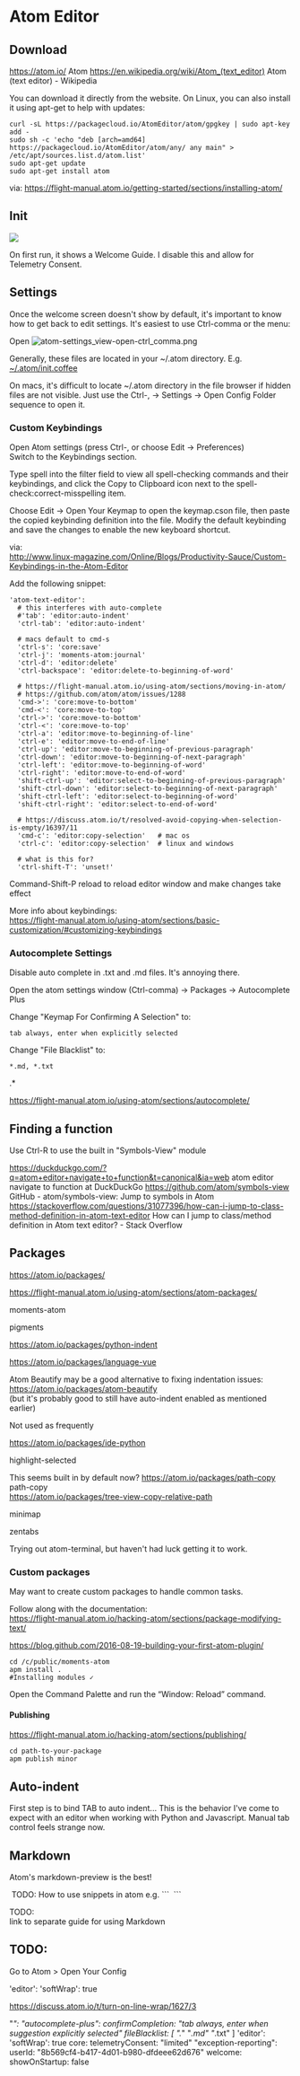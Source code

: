 # Atom Editor


## Download

https://atom.io/
Atom
https://en.wikipedia.org/wiki/Atom_(text_editor)
Atom (text editor) - Wikipedia

You can download it directly from the website. On Linux, you can also install it using apt-get to help with updates:

```
curl -sL https://packagecloud.io/AtomEditor/atom/gpgkey | sudo apt-key add -
sudo sh -c 'echo "deb [arch=amd64] https://packagecloud.io/AtomEditor/atom/any/ any main" > /etc/apt/sources.list.d/atom.list'
sudo apt-get update
sudo apt-get install atom
```

via:
https://flight-manual.atom.io/getting-started/sections/installing-atom/


## Init

<img src="screenshots/default-startup.png">

On first run, it shows a Welcome Guide. I disable this and allow for Telemetry Consent.


## Settings

Once the welcome screen doesn't show by default, it's important to know how to get back to edit settings. It's easiest to use Ctrl-comma or the menu:

Open
![atom-settings_view-open-ctrl_comma.png](screenshots/atom-settings_view-open-ctrl_comma.png)

Generally, these files are located in your ~/.atom directory. E.g.
[~/.atom/init.coffee](https://flight-manual.atom.io/hacking-atom/sections/the-init-file/)

On macs, it's difficult to locate ~/.atom directory in the file browser if hidden files are not visible. Just use the Ctrl-, -> Settings -> Open Config Folder sequence to open it.

### Custom Keybindings

Open Atom settings (press Ctrl-, or choose Edit -> Preferences)   
Switch to the Keybindings section.  

Type spell into the filter field to view all spell-checking commands and their keybindings, and click the Copy to Clipboard icon next to the spell-check:correct-misspelling item.

Choose Edit -> Open Your Keymap to open the keymap.cson file, then paste the copied keybinding definition into the file. Modify the default keybinding and save the changes to enable the new keyboard shortcut.

via:  
http://www.linux-magazine.com/Online/Blogs/Productivity-Sauce/Custom-Keybindings-in-the-Atom-Editor

Add the following snippet:

```
'atom-text-editor':
  # this interferes with auto-complete
  #'tab': 'editor:auto-indent'
  'ctrl-tab': 'editor:auto-indent'
  
  # macs default to cmd-s
  'ctrl-s': 'core:save'
  'ctrl-j': 'moments-atom:journal'
  'ctrl-d': 'editor:delete'
  'ctrl-backspace': 'editor:delete-to-beginning-of-word'

  # https://flight-manual.atom.io/using-atom/sections/moving-in-atom/
  # https://github.com/atom/atom/issues/1288
  'cmd->': 'core:move-to-bottom'
  'cmd-<': 'core:move-to-top'
  'ctrl->': 'core:move-to-bottom'
  'ctrl-<': 'core:move-to-top'
  'ctrl-a': 'editor:move-to-beginning-of-line'
  'ctrl-e': 'editor:move-to-end-of-line'
  'ctrl-up': 'editor:move-to-beginning-of-previous-paragraph'
  'ctrl-down': 'editor:move-to-beginning-of-next-paragraph'
  'ctrl-left': 'editor:move-to-beginning-of-word'
  'ctrl-right': 'editor:move-to-end-of-word'
  'shift-ctrl-up': 'editor:select-to-beginning-of-previous-paragraph'
  'shift-ctrl-down': 'editor:select-to-beginning-of-next-paragraph'
  'shift-ctrl-left': 'editor:select-to-beginning-of-word'
  'shift-ctrl-right': 'editor:select-to-end-of-word'

  # https://discuss.atom.io/t/resolved-avoid-copying-when-selection-is-empty/16397/11
  'cmd-c': 'editor:copy-selection'   # mac os
  'ctrl-c': 'editor:copy-selection'  # linux and windows

  # what is this for?
  'ctrl-shift-T': 'unset!'

```

Command-Shift-P reload
to reload editor window and make changes take effect


More info about keybindings:  
https://flight-manual.atom.io/using-atom/sections/basic-customization/#customizing-keybindings

### Autocomplete Settings

Disable auto complete in .txt and .md files.
It's annoying there.  

Open the atom settings window (Ctrl-comma) -> Packages -> Autocomplete Plus

Change "Keymap For Confirming A Selection" to:

    tab always, enter when explicitly selected

Change "File Blacklist" to:

    *.md, *.txt
.*

https://flight-manual.atom.io/using-atom/sections/autocomplete/

## Finding a function

Use Ctrl-R to use the built in "Symbols-View" module

https://duckduckgo.com/?q=atom+editor+navigate+to+function&t=canonical&ia=web
atom editor navigate to function at DuckDuckGo
https://github.com/atom/symbols-view
GitHub - atom/symbols-view: Jump to symbols in Atom
https://stackoverflow.com/questions/31077396/how-can-i-jump-to-class-method-definition-in-atom-text-editor
How can I jump to class/method definition in Atom text editor? - Stack Overflow


## Packages

https://atom.io/packages/

https://flight-manual.atom.io/using-atom/sections/atom-packages/

moments-atom

pigments  

https://atom.io/packages/python-indent

https://atom.io/packages/language-vue

Atom Beautify may be a good alternative to fixing indentation issues:  
https://atom.io/packages/atom-beautify  
(but it's probably good to still have auto-indent enabled as mentioned earlier)


Not used as frequently

https://atom.io/packages/ide-python

highlight-selected  

This seems built in by default now?
https://atom.io/packages/path-copy  
path-copy  
https://atom.io/packages/tree-view-copy-relative-path

minimap  

zentabs  

Trying out atom-terminal, but haven't had luck getting it to work.


### Custom packages

May want to create custom packages to handle common tasks.

Follow along with the documentation:  
https://flight-manual.atom.io/hacking-atom/sections/package-modifying-text/

https://blog.github.com/2016-08-19-building-your-first-atom-plugin/

```
cd /c/public/moments-atom
apm install .
#Installing modules ✓
```
Open the Command Palette and run the “Window: Reload” command.

#### Publishing

https://flight-manual.atom.io/hacking-atom/sections/publishing/

```
cd path-to-your-package
apm publish minor

```

## Auto-indent

First step is to bind TAB to auto indent...
This is the behavior I've come to expect with an editor when working with Python and Javascript. Manual tab control feels strange now.

## Markdown

Atom's markdown-preview is the best!


<img src="screenshots/atom-markdown-mode-toggle-2.png" alt="">
TODO:  
How to use snippets in atom
e.g.  
```
<img src="screenshots/" alt="">
```

TODO:  
link to separate guide for using Markdown


## TODO:  

Go to Atom > Open Your Config

'editor':
  'softWrap': true

https://discuss.atom.io/t/turn-on-line-wrap/1627/3

"*":
  "autocomplete-plus":
    confirmCompletion: "tab always, enter when suggestion explicitly selected"
    fileBlacklist: [
      ".*"
      "*.md"
      "*.txt"
    ]
  'editor':
    'softWrap': true
  core:
    telemetryConsent: "limited"
  "exception-reporting":
    userId: "8b569cf4-b417-4d01-b980-dfdeee62d676"
  welcome:
    showOnStartup: false

